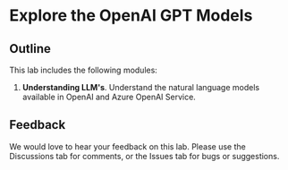 # Explore the OpenAI GPT Models


## Outline

This lab includes the following modules:

1. **Understanding LLM's**. Understand the natural language models available in OpenAI and Azure OpenAI Service.



## Feedback

We would love to hear your feedback on this lab. Please use the Discussions tab for comments, or the Issues tab for bugs or suggestions.
